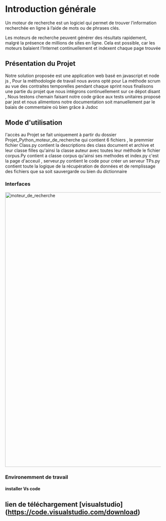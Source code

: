 # Introduction générale

Un moteur de recherche est un logiciel qui permet de trouver l’information recherchée en ligne à l’aide de mots ou de phrases clés.

Les moteurs de recherche peuvent générer des résultats rapidement, malgré la présence de millions de sites en ligne. Cela est possible, car les moteurs balaient l’Internet continuellement et indexent chaque page trouvée
## Présentation du Projet 

Notre solution proposée est une application web basé en javascript et node js , Pour la méthodologie de travail nous avons opté pour La méthode scrum au vue des contraites temporelles pendant chaque sprint nous finalisons une partie du projet que nous intégrons continuellement sur ce dépot disant , Nous testons chemain faisant notre code grâce aux tests unitaires proposé par jest et nous alimentons notre documentation soit manuellement par le baiais de commentaire où bien grâce à Jsdoc

## Mode d'utilisation 

l'accès au Projet se fait uniquement à partir du dossier Projet_Python_moteur_de_recherche qui contient 6 fichiers , le premmier fichier Class.py contient la descriptions des class document et archive et leur classe filles qu'ainsi la classe auteur avec toutes leur méthode le fichier corpus.Py contient a classe corpus qu'ainsi ses methodes et index.py c'est la page d'acceuil , serveur.py contient le code pour créer un serveur TPs.py contient toute la logique de la récupération de données et de remplissage des fichiers que sa soit sauvergarde ou bien du dictionnaire  

### Interfaces

<img width="889" alt="moteur_de_recherche" src="https://github.com/mokrani-islam/Mon_Moteur/assets/84641582/de13bf68-a1dc-4745-aed8-ba1f76cdd5e3">

### Environemment de travail

#### installer Vs code

lien de téléchargement [visualstudio] (https://code.visualstudio.com/download)
-----------------
